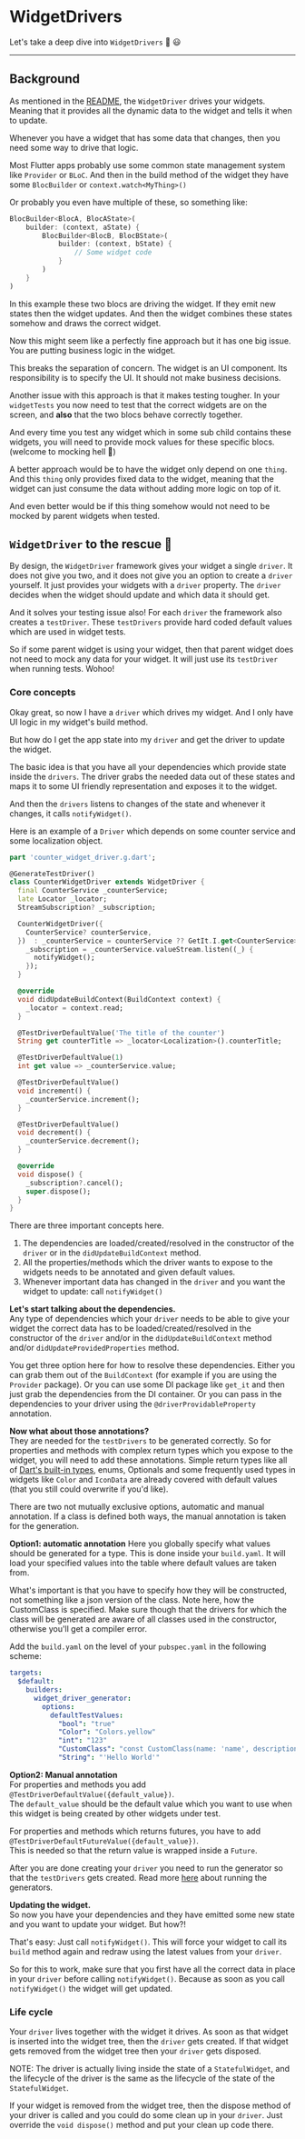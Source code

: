 # WidgetDrivers

Let's take a deep dive into `WidgetDrivers` 🤿 😃

---

## Background

As mentioned in the [README](../), the `WidgetDriver` drives your widgets. Meaning that it provides all the dynamic data to the widget and tells it when to update.

Whenever you have a widget that has some data that changes, then you need some way to drive that logic.

Most Flutter apps probably use some common state management system like `Provider` or `BLoC`. And then in the build method of the widget they have some `BlocBuilder` or `context.watch<MyThing>()`

Or probably you even have multiple of these, so something like:

```dart
BlocBuilder<BlocA, BlocAState>(
    builder: (context, aState) {
        BlocBuilder<BlocB, BlocBState>(
            builder: (context, bState) {
                // Some widget code
            }
        )
    }
)
```

In this example these two blocs are driving the widget. If they emit new states then the widget updates. And then the widget combines these states somehow and draws the correct widget.

Now this might seem like a perfectly fine approach but it has one big issue. You are putting business logic in the widget.

This breaks the separation of concern. The widget is an UI component. Its responsibility is to specify the UI. It should not make business decisions.

Another issue with this approach is that it makes testing tougher. In your `widgetTests` you now need to test that the correct widgets are on the screen, and **also** that the two blocs behave correctly together.

And every time you test any widget which in some sub child contains these widgets, you will need to provide mock values for these specific blocs. (welcome to mocking hell 😬)

A better approach would be to have the widget only depend on one `thing`. And this `thing` only provides fixed data to the widget, meaning that the widget can just consume the data without adding more logic on top of it.  

And even better would be if this thing somehow would not need to be mocked by parent widgets when tested.

## `WidgetDriver` to the rescue 🚙

By design, the `WidgetDriver` framework gives your widget a single `driver`. It does not give you two, and it does not give you an option to create a `driver` yourself. It just provides your widgets with a `driver` property. The `driver` decides when the widget should update and which data it should get.

And it solves your testing issue also! For each `driver` the framework also creates a `testDriver`. These `testDrivers` provide hard coded default values which are used in widget tests.

So if some parent widget is using your widget, then that parent widget does not need to mock any data for your widget. It will just use its `testDriver` when running tests. Wohoo!

### Core concepts

Okay great, so now I have a `driver` which drives my widget. And I only have UI logic in my widget's build method.

But how do I get the app state into my `driver` and get the driver to update the widget.

The basic idea is that you have all your dependencies which provide state inside the `drivers`. The driver grabs the needed data out of these states and maps it to some UI friendly representation and exposes it to the widget.

And then the `drivers` listens to changes of the state and whenever it changes, it calls `notifyWidget()`.

Here is an example of a `Driver` which depends on some counter service and some localization object.

```dart
part 'counter_widget_driver.g.dart';

@GenerateTestDriver()
class CounterWidgetDriver extends WidgetDriver {
  final CounterService _counterService;
  late Locator _locator;
  StreamSubscription? _subscription;

  CounterWidgetDriver({
    CounterService? counterService,
  })  : _counterService = counterService ?? GetIt.I.get<CounterService>() {
    _subscription = _counterService.valueStream.listen((_) {
      notifyWidget();
    });
  }

  @override
  void didUpdateBuildContext(BuildContext context) {
    _locator = context.read;
  }

  @TestDriverDefaultValue('The title of the counter')
  String get counterTitle => _locator<Localization>().counterTitle;

  @TestDriverDefaultValue(1)
  int get value => _counterService.value;

  @TestDriverDefaultValue()
  void increment() {
    _counterService.increment();
  }

  @TestDriverDefaultValue()
  void decrement() {
    _counterService.decrement();
  }

  @override
  void dispose() {
    _subscription?.cancel();
    super.dispose();
  }
}
```

There are three important concepts here.

1. The dependencies are loaded/created/resolved in the constructor of the `driver` or in the `didUpdateBuildContext` method.  
1. All the properties/methods which the driver wants to expose to the widgets needs to be annotated and given default values.
1. Whenever important data has changed in the `driver` and you want the widget to update: call `notifyWidget()`

**Let's start talking about the dependencies.**  
Any type of dependencies which your `driver` needs to be able to give your widget the correct data has to be loaded/created/resolved in the constructor of the `driver` and/or in the `didUpdateBuildContext` method and/or `didUpdateProvidedProperties` method.

You get three option here for how to resolve these dependencies. Either you can grab them out of the `BuildContext` (for example if you are using the `Provider` package). Or you can use some DI package like `get_it` and then just grab the dependencies from the DI container. Or you can pass in the dependencies to your driver using the `@driverProvidableProperty` annotation.

**Now what about those annotations?**  
They are needed for the `testDrivers` to be generated correctly. So for properties and methods with complex return types which you expose to the widget, you will need to add these annotations. Simple return types like all of [Dart's built-in types](https://dart.dev/language/built-in-types), enums, Optionals and some frequently used types in widgets like `Color` and `IconData` are already covered with default values (that you still could overwrite if you'd like).

There are two not mutually exclusive options, automatic and manual annotation. If a class is defined both ways, the manual annotation is taken for the generation.

**Option1: automatic annotation**
Here you globally specify what values should be generated for a type. This is done inside your `build.yaml`. It will load your specified values into the table where default values are taken from.

What's important is that you have to specify how they will be constructed, not something like a json version of the class. Note here, how the CustomClass is specified. Make sure though that the drivers for which the class will be generated are aware of all classes used in the constructor, otherwise you'll get a compiler error.

Add the `build.yaml` on the level of your `pubspec.yaml` in the following scheme:
```yaml
targets:
  $default:
    builders:
      widget_driver_generator:
        options:
          defaultTestValues:
            "bool": "true"
            "Color": "Colors.yellow"
            "int": "123"
            "CustomClass": "const CustomClass(name: 'name', description: 'Some desc', imageUrl: 'http://www.exampleImage.com/image',)"
            "String": "'Hello World'"
```

**Option2: Manual annotation**  
For properties and methods you add `@TestDriverDefaultValue({default_value})`.  
The `default_value` should be the default value which you want to use when this widget is being created by other widgets under test.

For properties and methods which returns futures, you have to add `@TestDriverDefaultFutureValue({default_value})`.  
This is needed so that the return value is wrapped inside a `Future`.

After you are done creating your `driver` you need to run the generator so that the `testDrivers` gets created. Read more [here](code_generation.md) about running the generators.

**Updating the widget.**  
So now you have your dependencies and they have emitted some new state and you want to update your widget. But how?!

That's easy: Just call `notifyWidget()`. This will force your widget to call its `build` method again and redraw using the latest values from your `driver`.

So for this to work, make sure that you first have all the correct data in place in your `driver` before calling `notifyWidget()`. Because as soon as you call `notifyWidget()` the widget will get updated.

### Life cycle

Your `driver` lives together with the widget it drives. As soon as that widget is inserted into the widget tree, then the `driver` gets created. If that widget gets removed from the widget tree then your `driver` gets disposed.  

NOTE: The driver is actually living inside the state of a `StatefulWidget`, and the lifecycle of the driver is the same as the lifecycle of the state of the `StatefulWidget`.

If your widget is removed from the widget tree, then the dispose method of your driver is called and you could do some clean up in your `driver`. Just override the `void dispose()` method and put your clean up code there.
